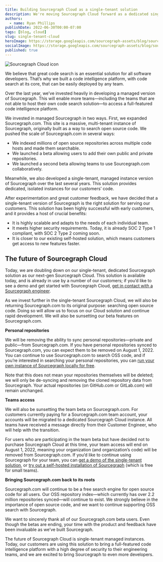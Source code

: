 ```yaml
---
title: Building Sourcegraph Cloud as a single-tenant solution
description: We're moving Sourcegraph Cloud forward as a dedicated single-tenant solution to provide optimal security and scalability for the future of Sourcegraph.
authors:
  - name: Ryan Phillips
publishDate: 2022-06-30T00:00-07:00
tags: [blog, cloud]
slug: single-tenant-cloud
heroImage: https://storage.googleapis.com/sourcegraph-assets/blog/sourcegraph-cloud-visual.png
socialImage: https://storage.googleapis.com/sourcegraph-assets/blog/sourcegraph-cloud-visual.png
published: true
---
```


![Sourcegraph Cloud icon](https://storage.googleapis.com/sourcegraph-assets/blog/sourcegraph-cloud-visual.png)

We believe that great code search is an essential solution for all software developers. That’s why we built a code intelligence platform, with code search at its core, that can be easily deployed by any team.

Over the last year, we’ve invested heavily in developing a managed version of Sourcegraph. This will enable more teams—including the teams that are not able to host their own code search solution—to access a full-featured code intelligence platform.

We invested in managed Sourcegraph in two ways. First, we expanded Sourcegraph.com. This site is a massive, multi-tenant instance of Sourcegraph, originally built as a way to search open source code. We pushed the scale of Sourcegraph.com in several ways: 
- We indexed millions of open source repositories across multiple code hosts and made them searchable.
- We launched a beta allowing users to add their own public and private repositories.
- We launched a second beta allowing teams to use Sourcegraph.com collaboratively.

Meanwhile, we also developed a single-tenant, managed instance version of Sourcegraph over the last several years. This solution provides dedicated, isolated instances for our customers’ code.

After experimentation and great customer feedback, we have decided that a single-tenant version of Sourcegraph is the right solution for serving our customers. This solution has been highly successful with early customers, and it provides a host of crucial benefits:
- It is highly scalable and adapts to the needs of each individual team.
- It meets higher security requirements. Today, it is already SOC 2 Type 1 compliant, with SOC 2 Type 2 coming soon.
- It is closer to our existing self-hosted solution, which means customers get access to new features faster.

## The future of Sourcegraph Cloud

Today, we are doubling down on our single-tenant, dedicated Sourcegraph solution as our next-gen Sourcegraph Cloud. This solution is available today, and is already in use by a number of our customers; if you’d like to see a demo and get started with Sourcegraph Cloud, [get in contact with a Sourcegraph engineer](https://info.sourcegraph.com/talk-to-a-developer). 

As we invest further in the single-tenant Sourcegraph Cloud, we will also be returning Sourcegraph.com to its original purpose: searching open source code. Doing so will allow us to focus on our Cloud solution and continue rapid development. We will also be sunsetting our beta features on Sourcegraph.com. 

**Personal repositories**

We will be removing the ability to sync personal repositories—private and public—from Sourcegraph.com. If you have personal repositories synced to Sourcegraph.com, you can expect them to be removed on August 1, 2022. You can continue to use Sourcegraph.com to search OSS code, and if you’re interested in searching your personal repositories, you can [run your own instance of Sourcegraph locally for free](https://about.sourcegraph.com/get-started/self-hosted).

Note that this does not mean your repositories themselves will be deleted; we will only be de-syncing and removing the cloned repository data from Sourcegraph. Your actual repositories (on GitHub.com or GitLab.com) will remain unchanged.

**Teams access**

We will also be sunsetting the team beta on Sourcegraph.com. For customers currently paying for a Sourcegraph.com team account, your accounts will be migrated to a dedicated Sourcegraph Cloud instance. All teams have received a message directly from their Customer Engineer, who will help with the transition.

For users who are participating in the team beta but have decided not to purchase Sourcegraph Cloud at this time, your team access will end on August 1, 2022, meaning your organization (and organization’s code) will be removed from Sourcegraph.com. If you’d like to continue using Sourcegraph for your team, you can [get a demo of the single-tenant solution](https://about.sourcegraph.com/demo), or [try out a self-hosted installation of Sourcegraph](https://docs.sourcegraph.com/#quick-install) (which is free for small teams).

**Bringing Sourcegraph.com back to its roots**

Sourcegraph.com will continue to be a free search engine for open source code for all users. Our OSS repository index—which currently has over 2.2 million repositories synced—will continue to exist. We strongly believe in the importance of open source code, and we want to continue supporting OSS search with Sourcegraph.

We want to sincerely thank all of our Sourcegraph.com beta users. Even though the betas are ending, your time with the product and feedback have been invaluable as we’ve built Sourcegraph. 

The future of Sourcegraph Cloud is single-tenant managed instances. Today, our customers are using this solution to bring a full-featured code intelligence platform with a high degree of security to their engineering teams, and we are excited to bring Sourcegraph to even more developers.
